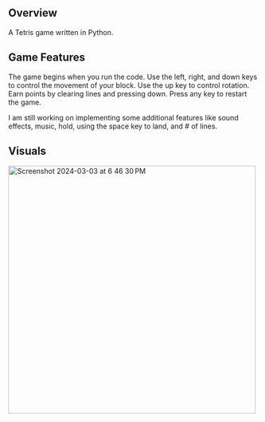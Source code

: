 
## Overview
A Tetris game written in Python.

## Game Features
The game begins when you run the code. Use the left, right, and down keys to control the movement of your block. Use the up key to control rotation. Earn points by clearing lines and pressing down. Press any key to restart the game. 

I am still working on implementing some additional features like sound effects, music, hold, using the space key to land, and # of lines.

## Visuals
<img width="497" alt="Screenshot 2024-03-03 at 6 46 30 PM" src="https://github.com/cristine-c/Python-Tetris/assets/43589925/f9e49da2-9d3d-40e1-bf77-f104c42647c5">
